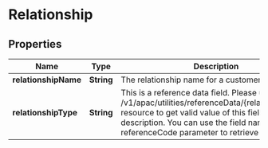 
# Relationship

## Properties
Name | Type | Description | Notes
------------ | ------------- | ------------- | -------------
**relationshipName** | **String** | The relationship name for a customer |  [optional]
**relationshipType** | **String** | This is a reference data field. Please use /v1/apac/utilities/referenceData/{relationshipType} resource to get valid value of this field with description. You can use the field name as the referenceCode parameter to retrieve the values. |  [optional]




